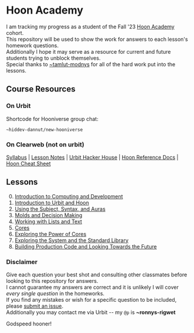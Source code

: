 # Hoon Academy

I am tracking my progress as a student of the Fall '23 [Hoon Academy](https://docs.urbit.org/courses/urbit-academy/ha) cohort.  
This repository will be used to show the work for answers to each lesson's homework questions.  
Additionally I hope it may serve as a resource for current and future students trying to unblock themselves.  
Special thanks to [~tamlut-modnys](https://github.com/tamlut-modnys) for all of the hard work put into the lessons.

## Course Resources

### On Urbit

Shortcode for Hooniverse group chat:

```hoon
~hiddev-dannut/new-hooniverse
```

### On Clearweb (not on urbit)

[Syllabus](https://docs.google.com/document/d/1LQL4B59B0uK75KFSErb-BFJ8pbhVxyoyA1tRiv4RBlc/edit#heading=h.kszzveo5tbp3) | [Lesson Notes](https://github.com/tamlut-modnys/curriculum/tree/main/ha-23-3) | [Urbit Hacker House](https://app.gather.town/app/xAYeiPI2XDYhRM9t/urbit-hacker-house) | [Hoon Reference Docs](https://docs.urbit.org/language/hoon/reference) | [Hoon Cheat Sheet](https://storage.googleapis.com/media.urbit.org/docs/hoon-cheat-sheets-2023-01-10.pdf)

## Lessons

0. [Introduction to Computing and Development](./ha0-intro-to-computing/README.md)
1. [Introduction to Urbit and Hoon](./ha1-intro-to-urbit-and-hoon/README.md)
2. [Using the Subject, Syntax, and Auras](./ha2-using-the-subject-syntax-and-auras/README.md)
3. [Molds and Decision Making](./ha3-molds-and-decision-making/README.md)
4. [Working with Lists and Text](./ha4-working-with-lists-and-text/README.md)
5. [Cores](./ha5-cores/README.md)
6. [Exploring the Power of Cores](./ha6-exploring-the-power-of-cores/README.md)
7. [Exploring the System and the Standard Library](./ha7-exploring-the-system-and-standard-library/README.md)
8. [Building Production Code and Looking Towards the Future](./ha8-building-production-code/README.md)

### Disclaimer

Give each question your best shot and consulting other classmates before looking to this repository for answers.  
I cannot guarantee my answers are correct and it is unlikely I will cover _every single question_ in the homeworks.  
If you find any mistakes or wish for a specific question to be included, please [submit an issue](https://github.com/youfoundron/urbit-academy/issues/new).  
Additionally you may contact me via Urbit -- my `@p` is **~ronnys-rigwet**

Godspeed hooner!
